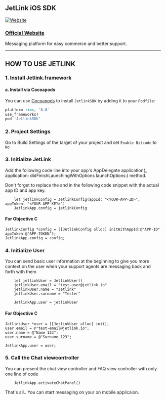 ## JetLink iOS SDK
[![Website](https://app.jetlink.io/Assets/img/jetlink-logo-medium.png)](https://jetlink.io)
### [Official Website](https://jetlink.io/)

Messaging platform for easy commerce and better support.

----------------------------------------------------------------------------------------


## HOW TO USE JETLINK

### 1. Install Jetlink.framework

#### a. Install via Cocoapods

You can use [Cocoapods](http://cocoapods.org/) to install `JetlinkSDK` by adding it to your `Podfile`:

```ruby
platform :ios, '8.0'
use_frameworks!
pod 'JetlinkSDK'
```

### 2. Project Settings

Go to Build Settings of the target of your project and set `Enable Bitcode` to `No`

### 3. Initialize JetLink

Add the following code line into your app's AppDelegate application(_ application: didFinishLaunchingWithOptions launchOptions:) method. 

Don't forget to replace the <YOUR-APP-ID> and <YOUR-APP-KEY> in the following code snippet with the actual app ID and app key.   

```		
	let jetlinkConfig = JetlinkConfig(appId: "<YOUR-APP-ID>", appToken: "<YOUR-APP-KEY>")
	JetlinkApp.config = jetlinkConfig
```

#### For Objective C
```
JetlinkConfig *config = [[JetlinkConfig alloc] initWithAppId:@"APP-ID" appToken:@"APP-TOKEN"];
JetlinkApp.config = config;

```


### 4. Initialize User

You can send basic user information at the beginning to give you more context on the user when your support agents are messaging back and forth with them.   

```
	let jetlinkUser = JetlinkUser()
	jetlinkUser.email = "test-user@jetlink.io"
	jetlinkUser.name = "Jetlink"
	jetlinkUser.surname = "Tester"
	
	JetlinkApp.user = jetlinkUser

```

#### For Objective C
```
JetlinkUser *user = [[JetlinkUser alloc] init];
user.email = @"test-email@jetlink.io";
user.name = @"Name 123";
user.surname = @"Surname 123";

JetlinkApp.user = user;
```


### 5. Call the Chat viewcontroller

You can present the chat view controller and FAQ view controller with only one line of code

```
	JetlinkApp.activateChatPanel()	
```

That's all.. You can start messaging on your on mobile applicaion.


